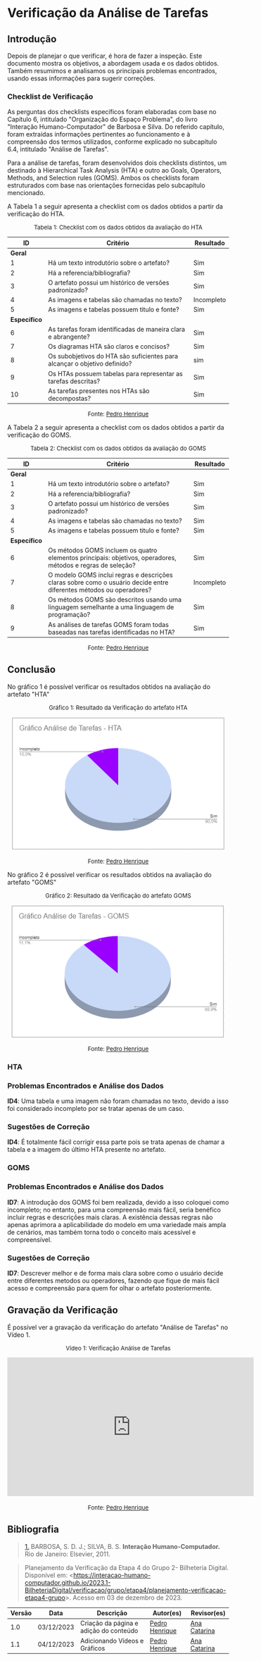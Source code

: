 # Verificação da Análise de Tarefas

## Introdução

Depois de planejar o que verificar, é hora de fazer a inspeção. Este documento mostra os objetivos, a abordagem usada e os dados obtidos. Também resumimos e analisamos os principais problemas encontrados, usando essas informações para sugerir correções.

### Checklist de Verificação

As perguntas dos checklists específicos foram elaboradas com base no Capítulo 6, intitulado "Organização do Espaço Problema", do livro "Interação Humano-Computador" de Barbosa e Silva. Do referido capítulo, foram extraídas informações pertinentes ao funcionamento e à compreensão dos termos utilizados, conforme explicado no subcapítulo 6.4, intitulado "Análise de Tarefas".

Para a análise de tarefas, foram desenvolvidos dois checklists distintos, um destinado à Hierarchical Task Analysis (HTA) e outro ao Goals, Operators, Methods, and Selection rules (GOMS). Ambos os checklists foram estruturados com base nas orientações fornecidas pelo subcapítulo mencionado.

A Tabela 1 a seguir apresenta a checklist com os dados obtidos a partir da verificação do HTA. 

<center>
<font size="2"><p style="text-align: center">Tabela 1: Checklist com os dados obtidos da avaliação do HTA</p></font>

| ID             | Critério                                                                  | Resultado  |
| -------------- | ------------------------------------------------------------------------- | ---------- |
| **Geral**      |                                                                           |            |
| 1              | Há um texto introdutório sobre o artefato?                                | Sim        |
| 2              | Há a referencia/bibliografia?                                             | Sim        |
| 3              | O artefato possui um histórico de versões padronizado?                    | Sim        |
| 4              | As imagens e tabelas são chamadas no texto?                               | Incompleto |
| 5              | As imagens e tabelas possuem titulo e fonte?                              | Sim        |
| **Específico** |                                                                           |            |
| 6              | As tarefas foram identificadas de maneira clara e abrangente?             | Sim        |
| 7              | Os diagramas HTA são claros e concisos?                                   | Sim        |
| 8              | Os subobjetivos do HTA são suficientes para alcançar o objetivo definido? | sim        |
| 9              | Os HTAs possuem tabelas para representar as tarefas descritas?            | Sim        |
| 10             | As tarefas presentes nos HTAs são decompostas?                            | Sim        |

<font size="2"><p style="text-align: center">Fonte: [Pedro Henrique](https://github.com/pedro-hsf) </p></font>
</center>

A Tabela 2 a seguir apresenta a checklist com os dados obtidos a partir da verificação do GOMS. 

<center>
<font size="2"><p style="text-align: center">Tabela 2: Checklist com os dados obtidos da avaliação do GOMS</p></font>

| ID             | Critério                                                                                                            | Resultado  |
| -------------- | ------------------------------------------------------------------------------------------------------------------- | ---------- |
| **Geral**      |                                                                                                                     |            |
| 1              | Há um texto introdutório sobre o artefato?                                                                          | Sim        |
| 2              | Há a referencia/bibliografia?                                                                                       | Sim        |
| 3              | O artefato possui um histórico de versões padronizado?                                                              | Sim        |
| 4              | As imagens e tabelas são chamadas no texto?                                                                         | Sim        |
| 5              | As imagens e tabelas possuem titulo e fonte?                                                                        | Sim        |
| **Específico** |                                                                                                                     |            |
| 6              | Os métodos GOMS incluem os quatro elementos principais: objetivos, operadores, métodos e regras de seleção?         | Sim        |
| 7              | O modelo GOMS inclui regras e descrições claras sobre como o usuário decide entre diferentes métodos ou operadores? | Incompleto |
| 8              | Os métodos GOMS são descritos usando uma linguagem semelhante a uma linguagem de programação?                       | Sim        |
| 9              | As análises de tarefas GOMS foram todas baseadas nas tarefas identificadas no HTA?                                  | Sim        |

<font size="2"><p style="text-align: center">Fonte: [Pedro Henrique](https://github.com/pedro-hsf) </p></font>
</center>

## Conclusão

No gráfico 1 é possível verificar os resultados obtidos na avaliação do artefato "HTA"

<center>
<font size="2"><p style="text-align: center">Gráfico 1: Resultado da Verificação do artefato HTA</p></font>

![graficoHTA](../../../assets/verificacao/HTA.png)

<font size="2"><p style="text-align: center">Fonte: [Pedro Henrique](https://github.com/pedro-hsf) </p></font>
</center>

No gráfico 2 é possível verificar os resultados obtidos na avaliação do artefato "GOMS"

<center>
<font size="2"><p style="text-align: center">Gráfico 2: Resultado da Verificação do artefato GOMS</p></font>

![graficoGOMS](../../../assets/verificacao/goms.png)

<font size="2"><p style="text-align: center">Fonte: [Pedro Henrique](https://github.com/pedro-hsf) </p></font>
</center>

### HTA

### Problemas Encontrados e Análise dos Dados

**ID4**: Uma tabela e uma imagem não foram chamadas no texto, devido a isso foi considerado incompleto por se tratar apenas de um caso.

### Sugestões de Correção

**ID4**: É totalmente fácil corrigir essa parte pois se trata apenas de chamar a tabela e a imagem do último HTA presente no artefato.

### GOMS

### Problemas Encontrados e Análise dos Dados

**ID7**: A introdução dos GOMS foi bem realizada, devido a isso coloquei como incompleto; no entanto, para uma compreensão mais fácil, seria benéfico incluir regras e descrições mais claras. A existência dessas regras não apenas aprimora a aplicabilidade do modelo em uma variedade mais ampla de cenários, mas também torna todo o conceito mais acessível e compreensível.

### Sugestões de Correção

**ID7**: Descrever melhor e de forma mais clara sobre como o usuário decide entre diferentes metodos ou operadores, fazendo que fique de mais fácil acesso e compreensão para quem for olhar o artefato posteriormente.



## Gravação da Verificação

É possível ver a gravação da verificação do artefato  "Análise de Tarefas" no Vídeo 1.

<center>
<font size="2"><p style="text-align: center">Vídeo 1: Verificação Análise de Tarefas</p></font>

<iframe width="560" height="315" src="https://www.youtube.com/embed/wpOZvQCsYog?si=kMA5F0RHsf3ZVMms" title="YouTube video player" frameborder="0" allow="accelerometer; autoplay; clipboard-write; encrypted-media; gyroscope; picture-in-picture; web-share" allowfullscreen></iframe>

<font size="2"><p style="text-align: center">Fonte: [Pedro Henrique](https://github.com/pedro-hsf) </p></font>
</center>


## Bibliografia

> <a id="REF1" href="#anchor_1">1.</a> BARBOSA, S. D. J.; SILVA, B. S. **Interação Humano-Computador.** Rio de Janeiro: Elsevier, 2011.

> Planejamento da Verificação da Etapa 4 do Grupo 2- Bilheteria Digital. Disponível em: <<https://interacao-humano-computador.github.io/2023.1-BilheteriaDigital/verificacao/grupo/etapa4/planejamento-verificacao-etapa4-grupo>>. Acesso em 03 de dezembro de 2023.


| Versão | Data       | Descrição                              | Autor(es)                                      | Revisor(es)                                    |
| ------ | ---------- | -------------------------------------- | ---------------------------------------------- | ---------------------------------------------- |
| 1.0    | 03/12/2023 | Criação da página e adição do conteúdo | [Pedro Henrique](https://github.com/pedro-hsf) | [Ana Catarina](https://github.com/an4catarina) |
| 1.1    | 04/12/2023 | Adicionando Vídeos e Gráficos          | [Pedro Henrique](https://github.com/pedro-hsf) | [Ana Catarina](https://github.com/an4catarina) |



